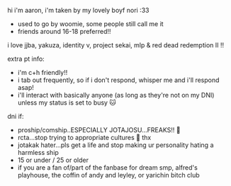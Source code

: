 hi i'm aaron, i'm taken by my lovely boyf nori :33 
- used to go by woomie, some people still call me it
- friends around 16-18 preferred!! 

i love jjba, yakuza, identity v, project sekai, mlp & red dead redemption II !!

extra pt info:
- i'm c+h friendly!!
- i tab out frequently, so if i don't respond, whisper me and i'll respond asap!
- i'll interact with basically anyone (as long as they're not on my DNI) unless my status is set to busy 🐱

dni if:
- proship/comship..ESPECIALLY JOTAJOSU...FREAKS!! 🤮
- rcta...stop trying to appropriate cultures 🙏 thx
- jotakak hater...pls get a life and stop making ur personality hating a harmless ship
- 15 or under / 25 or older
- if you are a fan of/part of the fanbase for dream smp, alfred's playhouse, the coffin of andy and leyley, or yarichin bitch club

